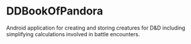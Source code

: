 # DDBookOfPandora
Android application for creating and storing creatures for D&amp;D including simplifying calculations involved in battle encounters.
